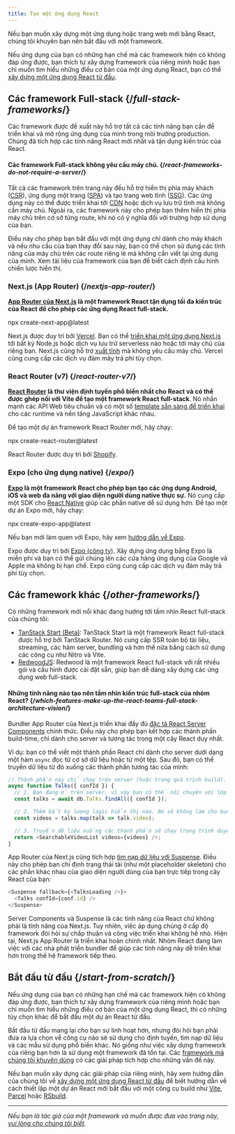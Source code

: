 ```yaml
---
title: Tạo một ứng dụng React
---
```


<Intro>

Nếu bạn muốn xây dựng một ứng dụng hoặc trang web mới bằng React, chúng tôi khuyên bạn nên bắt đầu với một framework.

</Intro>

Nếu ứng dụng của bạn có những hạn chế mà các framework hiện có không đáp ứng được, bạn thích tự xây dựng framework của riêng mình hoặc bạn chỉ muốn tìm hiểu những điều cơ bản của một ứng dụng React, bạn có thể [xây dựng một ứng dụng React từ đầu](/learn/build-a-react-app-from-scratch).

## Các framework Full-stack {/*full-stack-frameworks*/}

Các framework được đề xuất này hỗ trợ tất cả các tính năng bạn cần để triển khai và mở rộng ứng dụng của mình trong môi trường production. Chúng đã tích hợp các tính năng React mới nhất và tận dụng kiến trúc của React.

<Note>

#### Các framework Full-stack không yêu cầu máy chủ. {/*react-frameworks-do-not-require-a-server*/}

Tất cả các framework trên trang này đều hỗ trợ hiển thị phía máy khách ([CSR](https://developer.mozilla.org/en-US/docs/Glossary/CSR)), ứng dụng một trang ([SPA](https://developer.mozilla.org/en-US/docs/Glossary/SPA)) và tạo trang web tĩnh ([SSG](https://developer.mozilla.org/en-US/docs/Glossary/SSG)). Các ứng dụng này có thể được triển khai tới [CDN](https://developer.mozilla.org/en-US/docs/Glossary/CDN) hoặc dịch vụ lưu trữ tĩnh mà không cần máy chủ. Ngoài ra, các framework này cho phép bạn thêm hiển thị phía máy chủ trên cơ sở từng route, khi nó có ý nghĩa đối với trường hợp sử dụng của bạn.

Điều này cho phép bạn bắt đầu với một ứng dụng chỉ dành cho máy khách và nếu nhu cầu của bạn thay đổi sau này, bạn có thể chọn sử dụng các tính năng của máy chủ trên các route riêng lẻ mà không cần viết lại ứng dụng của mình. Xem tài liệu của framework của bạn để biết cách định cấu hình chiến lược hiển thị.

</Note>

### Next.js (App Router) {/*nextjs-app-router*/}

**[App Router của Next.js](https://nextjs.org/docs) là một framework React tận dụng tối đa kiến trúc của React để cho phép các ứng dụng React full-stack.**

<TerminalBlock>
npx create-next-app@latest
</TerminalBlock>

Next.js được duy trì bởi [Vercel](https://vercel.com/). Bạn có thể [triển khai một ứng dụng Next.js](https://nextjs.org/docs/app/building-your-application/deploying) tới bất kỳ Node.js hoặc dịch vụ lưu trữ serverless nào hoặc tới máy chủ của riêng bạn. Next.js cũng hỗ trợ [xuất tĩnh](https://nextjs.org/docs/app/building-your-application/deploying/static-exports) mà không yêu cầu máy chủ. Vercel cũng cung cấp các dịch vụ đám mây trả phí tùy chọn.

### React Router (v7) {/*react-router-v7*/}

**[React Router](https://reactrouter.com/start/framework/installation) là thư viện định tuyến phổ biến nhất cho React và có thể được ghép nối với Vite để tạo một framework React full-stack**. Nó nhấn mạnh các API Web tiêu chuẩn và có một số [template sẵn sàng để triển khai](https://github.com/remix-run/react-router-templates) cho các runtime và nền tảng JavaScript khác nhau.

Để tạo một dự án framework React Router mới, hãy chạy:

<TerminalBlock>
npx create-react-router@latest
</TerminalBlock>

React Router được duy trì bởi [Shopify](https://www.shopify.com).

### Expo (cho ứng dụng native) {/*expo*/}

**[Expo](https://expo.dev/) là một framework React cho phép bạn tạo các ứng dụng Android, iOS và web đa năng với giao diện người dùng native thực sự.** Nó cung cấp một SDK cho [React Native](https://reactnative.dev/) giúp các phần native dễ sử dụng hơn. Để tạo một dự án Expo mới, hãy chạy:

<TerminalBlock>
npx create-expo-app@latest
</TerminalBlock>

Nếu bạn mới làm quen với Expo, hãy xem [hướng dẫn về Expo](https://docs.expo.dev/tutorial/introduction/).

Expo được duy trì bởi [Expo (công ty)](https://expo.dev/about). Xây dựng ứng dụng bằng Expo là miễn phí và bạn có thể gửi chúng lên các cửa hàng ứng dụng của Google và Apple mà không bị hạn chế. Expo cũng cung cấp các dịch vụ đám mây trả phí tùy chọn.

## Các framework khác {/*other-frameworks*/}

Có những framework mới nổi khác đang hướng tới tầm nhìn React full-stack của chúng tôi:

- [TanStack Start (Beta)](https://tanstack.com/): TanStack Start là một framework React full-stack được hỗ trợ bởi TanStack Router. Nó cung cấp SSR toàn bộ tài liệu, streaming, các hàm server, bundling và hơn thế nữa bằng cách sử dụng các công cụ như Nitro và Vite.
- [RedwoodJS](https://redwoodjs.com/): Redwood là một framework React full-stack với rất nhiều gói và cấu hình được cài đặt sẵn, giúp bạn dễ dàng xây dựng các ứng dụng web full-stack.

<DeepDive>

#### Những tính năng nào tạo nên tầm nhìn kiến trúc full-stack của nhóm React? {/*which-features-make-up-the-react-teams-full-stack-architecture-vision*/}

Bundler App Router của Next.js triển khai đầy đủ [đặc tả React Server Components](https://github.com/reactjs/rfcs/blob/main/text/0188-server-components.md) chính thức. Điều này cho phép bạn kết hợp các thành phần build-time, chỉ dành cho server và tương tác trong một cây React duy nhất.

Ví dụ: bạn có thể viết một thành phần React chỉ dành cho server dưới dạng một hàm `async` đọc từ cơ sở dữ liệu hoặc từ một tệp. Sau đó, bạn có thể truyền dữ liệu từ đó xuống các thành phần tương tác của mình:

```js
// Thành phần này chỉ chạy trên server (hoặc trong quá trình build).
async function Talks({ confId }) {
  // 1. Bạn đang ở trên server, vì vậy bạn có thể nói chuyện với lớp dữ liệu của mình. Không yêu cầu API endpoint.
  const talks = await db.Talks.findAll({ confId });

  // 2. Thêm bất kỳ lượng logic hiển thị nào. Nó sẽ không làm cho bundle JavaScript của bạn lớn hơn.
  const videos = talks.map(talk => talk.video);

  // 3. Truyền dữ liệu xuống các thành phần sẽ chạy trong trình duyệt.
  return <SearchableVideoList videos={videos} />;
}
```

App Router của Next.js cũng tích hợp [tìm nạp dữ liệu với Suspense](/blog/2022/03/29/react-v18#suspense-in-data-frameworks). Điều này cho phép bạn chỉ định trạng thái tải (như một placeholder skeleton) cho các phần khác nhau của giao diện người dùng của bạn trực tiếp trong cây React của bạn:

```js
<Suspense fallback={<TalksLoading />}>
  <Talks confId={conf.id} />
</Suspense>
```

Server Components và Suspense là các tính năng của React chứ không phải là tính năng của Next.js. Tuy nhiên, việc áp dụng chúng ở cấp độ framework đòi hỏi sự chấp thuận và công việc triển khai không hề nhỏ. Hiện tại, Next.js App Router là triển khai hoàn chỉnh nhất. Nhóm React đang làm việc với các nhà phát triển bundler để giúp các tính năng này dễ triển khai hơn trong thế hệ framework tiếp theo.

</DeepDive>

## Bắt đầu từ đầu {/*start-from-scratch*/}

Nếu ứng dụng của bạn có những hạn chế mà các framework hiện có không đáp ứng được, bạn thích tự xây dựng framework của riêng mình hoặc bạn chỉ muốn tìm hiểu những điều cơ bản của một ứng dụng React, thì có những tùy chọn khác để bắt đầu một dự án React từ đầu.

Bắt đầu từ đầu mang lại cho bạn sự linh hoạt hơn, nhưng đòi hỏi bạn phải đưa ra lựa chọn về công cụ nào sẽ sử dụng cho định tuyến, tìm nạp dữ liệu và các mẫu sử dụng phổ biến khác. Nó giống như việc xây dựng framework của riêng bạn hơn là sử dụng một framework đã tồn tại. Các [framework mà chúng tôi khuyên dùng](#full-stack-frameworks) có các giải pháp tích hợp cho những vấn đề này.

Nếu bạn muốn xây dựng các giải pháp của riêng mình, hãy xem hướng dẫn của chúng tôi về [xây dựng một ứng dụng React từ đầu](/learn/build-a-react-app-from-scratch) để biết hướng dẫn về cách thiết lập một dự án React mới bắt đầu với một công cụ build như [Vite](https://vite.dev/), [Parcel](https://parceljs.org/) hoặc [RSbuild](https://rsbuild.dev/).

-----

_Nếu bạn là tác giả của một framework và muốn được đưa vào trang này, [vui lòng cho chúng tôi biết](https://github.com/reactjs/react.dev/issues/new?assignees=&labels=type%3A+framework&projects=&template=3-framework.yml&title=%5BFramework%5D%3A+)._
